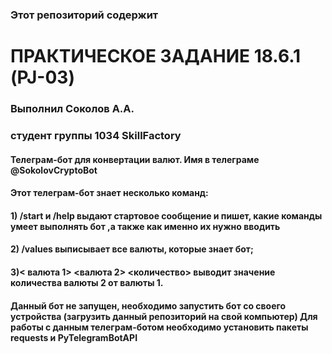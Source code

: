 ### Этот репозиторий содержит
# ПРАКТИЧЕСКОЕ ЗАДАНИЕ 18.6.1 (PJ-03)
### Выполнил Соколов А.А.
### студент группы 1034 SkillFactory
#### Телеграм-бот для конвертации валют. Имя в телеграме @SokolovCryptoBot

#### Этот телеграм-бот знает несколько команд:

#### 1) /start и /help выдают стартовое сообщение и пишет, какие команды  умеет выполнять бот ,а также как именно их нужно вводить 
#### 2) /values выписывает все валюты, которые знает бот;
#### 3)< валюта 1> <валюта 2> <количество> выводит значение количества валюты 2 от валюты 1.
#### Данный бот не запущен, необходимо запустить бот со своего устройства (загрузить данный репозиторий на свой компьютер) Для работы с данным телеграм-ботом необходимо установить пакеты requests и PyTelegramBotAPI
